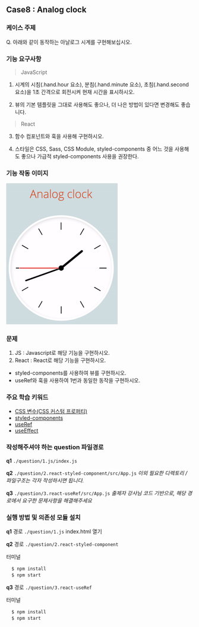 ## Case8 : Analog clock

### 케이스 주제
Q. 아래와 같이 동작하는 아날로그 시계를 구현해보십시오.


### 기능 요구사항
> JavaScript
1. 시계의 시침(.hand.hour 요소), 분침(.hand.minute 요소), 초침(.hand.second 요소)을 1초 간격으로 회전시켜 현재 시간을 표시하시오.

2. 뷰의 기본 템플릿을 그대로 사용해도 좋으나, 더 나은 방법이 있다면 변경해도 좋습니다.

> React
3. 함수 컴포넌트와 훅을 사용해 구현하시오.

4. 스타일은 CSS, Sass, CSS Module, styled-components 중 어느 것을 사용해도 좋으나 가급적 styled-components 사용을 권장한다.


### 기능 작동 이미지
<img src="assets/analog-clock.gif" alt="analog clock" style="width:300px;"/>


### 문제
1. JS : Javascript로 해당 기능을 구현하시오.
2. React : React로 해당 기능을 구현하시오.
- styled-components를 사용하여 뷰를 구현하시오.
- useRef와 훅을 사용하여 1번과 동일한 동작을 구현하시오.


### 주요 학습 키워드
- [CSS 변수(CSS 커스텀 프로퍼티)](https://developer.mozilla.org/ko/docs/Web/CSS/Using_CSS_custom_properties)
- [styled-components](https://styled-components.com/)
- [useRef](https://ko.reactjs.org/docs/hooks-reference.html#useref)
- [useEffect](https://ko.reactjs.org/docs/hooks-reference.html#useeffect)


### 작성해주셔야 하는 question 파일경로
**q1**
`./question/1.js/index.js`

**q2**
`./question/2.react-styled-component/src/App.js`
*이외 필요한 디렉토리 / 파일구조는 각자 작성하시면 됩니다.*

**q3**
`./question/3.react-useRef/src/App.js`
*출제자 강사님 코드 기반으로, 해당 경로에서 요구한 문제사항을 해결해주세요*



### 실행 방법 및 의존성 모듈 설치
**q1**
경로
`./question/1.js`
index.html 열기

**q2**
경로
`./question/2.react-styled-component`

터미널
```bash
  $ npm install
  $ npm start
```

**q3**
경로
`./question/3.react-useRef`

터미널
```bash
  $ npm install
  $ npm start
```


